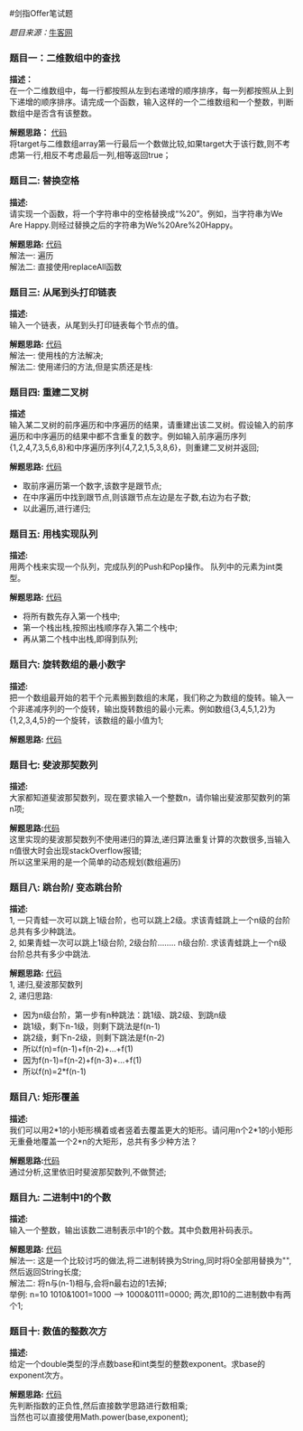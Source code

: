 #剑指Offer笔试题

*题目来源：*[牛客网](http://www.nowcoder.com/ta/coding-interviews?page=1)

### 题目一：二维数组中的查找
**描述：**  
在一个二维数组中，每一行都按照从左到右递增的顺序排序，每一列都按照从上到下递增的顺序排序。请完成一个函数，输入这样的一个二维数组和一个整数，判断数组中是否含有该整数。  

**解题思路：**  [代码](https://github.com/ToryangChen/OfferTest/blob/master/src/MatrixSearch.java)  
将target与二维数组array第一行最后一个数做比较,如果target大于该行数,则不考虑第一行,相反不考虑最后一列,相等返回true； 

### 题目二: 替换空格
**描述:**  
请实现一个函数，将一个字符串中的空格替换成“%20”。例如，当字符串为We Are Happy.则经过替换之后的字符串为We%20Are%20Happy。

**解题思路:** [代码](https://github.com/ToryangChen/OfferTest/blob/master/src/SpaceReplace.java)  
解法一: 遍历  
解法二: 直接使用replaceAll函数

### 题目三: 从尾到头打印链表

**描述:**  
输入一个链表，从尾到头打印链表每个节点的值。 

**解题思路:** [代码](https://github.com/ToryangChen/OfferTest/blob/master/src/ListNodeTest.java)  
解法一: 使用栈的方法解决;  
解法二: 使用递归的方法,但是实质还是栈:

### 题目四: 重建二叉树
**描述**  
输入某二叉树的前序遍历和中序遍历的结果，请重建出该二叉树。假设输入的前序遍历和中序遍历的结果中都不含重复的数字。例如输入前序遍历序列{1,2,4,7,3,5,6,8}和中序遍历序列{4,7,2,1,5,3,8,6}，则重建二叉树并返回;

**解题思路:** [代码](https://github.com/ToryangChen/OfferTest/blob/master/src/TreeNodeTest.java)
 
 * 取前序遍历第一个数字,该数字是跟节点;
 * 在中序遍历中找到跟节点,则该跟节点左边是左子数,右边为右子数;
 * 以此遍历,进行递归;

### 题目五: 用栈实现队列 
**描述:**  
用两个栈来实现一个队列，完成队列的Push和Pop操作。 队列中的元素为int类型。

**解题思路:** [代码](https://github.com/ToryangChen/OfferTest/blob/master/src/Stack2Range.java)  

 * 将所有数先存入第一个栈中;
 * 第一个栈出栈,按照出栈顺序存入第二个栈中;
 * 再从第二个栈中出栈,即得到队列;
 
### 题目六: 旋转数组的最小数字
**描述:**  
把一个数组最开始的若干个元素搬到数组的末尾，我们称之为数组的旋转。输入一个非递减序列的一个旋转，输出旋转数组的最小元素。例如数组{3,4,5,1,2}为{1,2,3,4,5}的一个旋转，该数组的最小值为1;

**解题思路:** [代码](https://github.com/ToryangChen/OfferTest/blob/master/src/RotateArray.java)


### 题目七: 斐波那契数列

**描述:**  
大家都知道斐波那契数列，现在要求输入一个整数n，请你输出斐波那契数列的第n项;

**解题思路:**[代码](https://github.com/ToryangChen/OfferTest/blob/master/src/Fibonacci.java)  
 这里实现的斐波那契数列不使用递归的算法,递归算法重复计算的次数很多,当输入n值很大时会出现stackOverflow报错;  
 所以这里采用的是一个简单的动态规划(数组遍历)
 
### 题目八: 跳台阶/ 变态跳台阶

**描述:**  
 1, 一只青蛙一次可以跳上1级台阶，也可以跳上2级。求该青蛙跳上一个n级的台阶总共有多少种跳法。  
 2, 如果青蛙一次可以跳上1级台阶, 2级台阶........ n级台阶. 求该青蛙跳上一个n级台阶总共有多少中跳法.
 
**解题思路:** [代码](https://github.com/ToryangChen/OfferTest/blob/master/src/JumpFloorTest.java)  
 1, 递归,斐波那契数列  
 2, 递归思路:
 
 * 因为n级台阶，第一步有n种跳法：跳1级、跳2级、到跳n级
 * 跳1级，剩下n-1级，则剩下跳法是f(n-1)
 * 跳2级，剩下n-2级，则剩下跳法是f(n-2)
 * 所以f(n)=f(n-1)+f(n-2)+...+f(1)
 * 因为f(n-1)=f(n-2)+f(n-3)+...+f(1)
 * 所以f(n)=2*f(n-1)
 
### 题目八: 矩形覆盖

**描述:**  
我们可以用2\*1的小矩形横着或者竖着去覆盖更大的矩形。请问用n个2\*1的小矩形无重叠地覆盖一个2*n的大矩形，总共有多少种方法？

**解题思路:**[代码](https://github.com/ToryangChen/OfferTest/blob/master/src/CoverRec.java)  
通过分析,这里依旧时斐波那契数列,不做赘述;

### 题目九: 二进制中1的个数

**描述:**  
输入一个整数，输出该数二进制表示中1的个数。其中负数用补码表示。

**解题思路:** [代码](https://github.com/ToryangChen/OfferTest/blob/master/src/NumberOf1Tesr.java)  
 解法一: 这是一个比较讨巧的做法,将二进制转换为String,同时将0全部用替换为"",然后返回String长度;  
 解法二: 将n与(n-1)相与,会将n最右边的1去掉;  
        举例: n=10  1010&1001=1000 --> 1000&0111=0000; 两次,即10的二进制数中有两个1;
        
### 题目十: 数值的整数次方

**描述:**  
给定一个double类型的浮点数base和int类型的整数exponent。求base的exponent次方。

**解题思路:** [代码](https://github.com/ToryangChen/OfferTest/blob/master/src/PowerTest.java)  
先判断指数的正负性,然后直接数学思路进行数相乘;  
当然也可以直接使用Math.power(base,exponent);